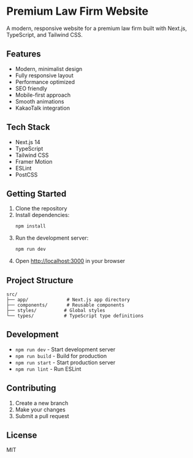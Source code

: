 # Premium Law Firm Website

A modern, responsive website for a premium law firm built with Next.js, TypeScript, and Tailwind CSS.

## Features

- Modern, minimalist design
- Fully responsive layout
- Performance optimized
- SEO friendly
- Mobile-first approach
- Smooth animations
- KakaoTalk integration

## Tech Stack

- Next.js 14
- TypeScript
- Tailwind CSS
- Framer Motion
- ESLint
- PostCSS

## Getting Started

1. Clone the repository
2. Install dependencies:
   ```bash
   npm install
   ```
3. Run the development server:
   ```bash
   npm run dev
   ```
4. Open [http://localhost:3000](http://localhost:3000) in your browser

## Project Structure

```
src/
├── app/              # Next.js app directory
├── components/       # Reusable components
├── styles/          # Global styles
└── types/           # TypeScript type definitions
```

## Development

- `npm run dev` - Start development server
- `npm run build` - Build for production
- `npm run start` - Start production server
- `npm run lint` - Run ESLint

## Contributing

1. Create a new branch
2. Make your changes
3. Submit a pull request

## License

MIT 